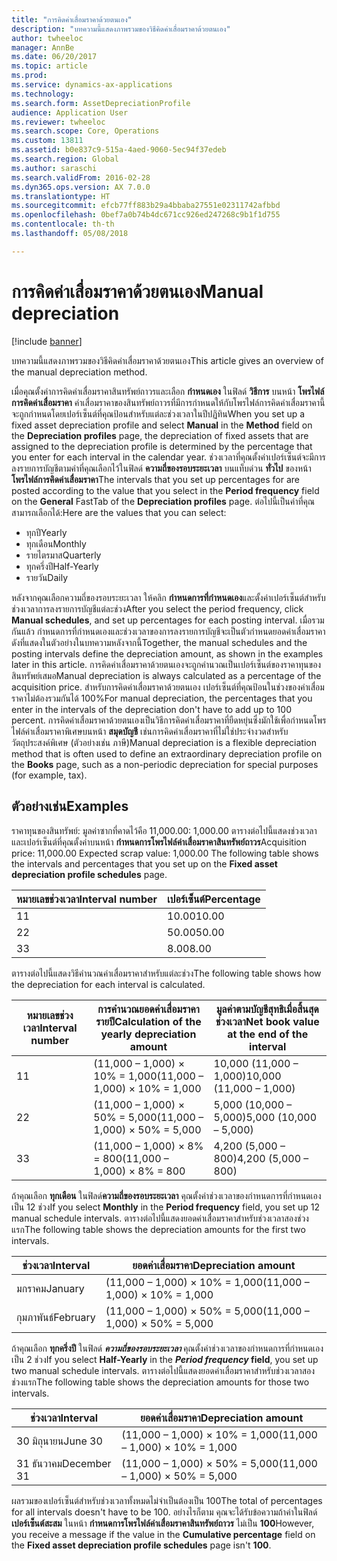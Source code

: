 ```yaml
---
title: "การคิดค่าเสื่อมราคาด้วยตนเอง"
description: "บทความนี้แสดงภาพรวมของวิธีคิดค่าเสื่อมราคาด้วยตนเอง"
author: twheeloc
manager: AnnBe
ms.date: 06/20/2017
ms.topic: article
ms.prod: 
ms.service: dynamics-ax-applications
ms.technology: 
ms.search.form: AssetDepreciationProfile
audience: Application User
ms.reviewer: twheeloc
ms.search.scope: Core, Operations
ms.custom: 13811
ms.assetid: b0e837c9-515a-4aed-9060-5ec94f37edeb
ms.search.region: Global
ms.author: saraschi
ms.search.validFrom: 2016-02-28
ms.dyn365.ops.version: AX 7.0.0
ms.translationtype: HT
ms.sourcegitcommit: efcb77ff883b29a4bbaba27551e02311742afbbd
ms.openlocfilehash: 0bef7a0b74b4dc671cc926ed247268c9b1f1d755
ms.contentlocale: th-th
ms.lasthandoff: 05/08/2018

---
```


# <a name="manual-depreciation"></a><span data-ttu-id="01821-103">การคิดค่าเสื่อมราคาด้วยตนเอง</span><span class="sxs-lookup"><span data-stu-id="01821-103">Manual depreciation</span></span>

[!include [banner](../includes/banner.md)]

<span data-ttu-id="01821-104">บทความนี้แสดงภาพรวมของวิธีคิดค่าเสื่อมราคาด้วยตนเอง</span><span class="sxs-lookup"><span data-stu-id="01821-104">This article gives an overview of the manual depreciation method.</span></span>

<span data-ttu-id="01821-105">เมื่อคุณตั้งค่าการคิดค่าเสื่อมราคาสินทรัพย์ถาวรและเลือก **กำหนดเอง** ในฟิลด์ **วิธีการ** บนหน้า **โพรไฟล์การคิดค่าเสื่อมราคา** ค่าเสื่อมราคาของสินทรัพย์ถาวรที่มีการกำหนดให้กับโพรไฟล์การคิดค่าเสื่อมราคานี้ จะถูกกำหนดโดยเปอร์เซ็นต์ที่คุณป้อนสำหรับแต่ละช่วงเวลาในปีปฏิทิน</span><span class="sxs-lookup"><span data-stu-id="01821-105">When you set up a fixed asset depreciation profile and select **Manual** in the **Method** field on the **Depreciation profiles** page, the depreciation of fixed assets that are assigned to the depreciation profile is determined by the percentage that you enter for each interval in the calendar year.</span></span> <span data-ttu-id="01821-106">ช่วงเวลาที่คุณตั้งค่าเปอร์เซ็นต์จะมีการลงรายการบัญชีตามค่าที่คุณเลือกไว้ในฟิลด์ **ความถี่ของรอบระยะเวลา** บนแท็บด่วน **ทั่วไป** ของหน้า **โพรไฟล์การคิดค่าเสื่อมราคา**</span><span class="sxs-lookup"><span data-stu-id="01821-106">The intervals that you set up percentages for are posted according to the value that you select in the **Period frequency** field on the **General** FastTab of the **Depreciation profiles** page.</span></span> <span data-ttu-id="01821-107">ต่อไปนี้เป็นค่าที่คุณสามารถเลือกได้:</span><span class="sxs-lookup"><span data-stu-id="01821-107">Here are the values that you can select:</span></span>

-   <span data-ttu-id="01821-108">ทุกปี</span><span class="sxs-lookup"><span data-stu-id="01821-108">Yearly</span></span>
-   <span data-ttu-id="01821-109">ทุกเดือน</span><span class="sxs-lookup"><span data-stu-id="01821-109">Monthly</span></span>
-   <span data-ttu-id="01821-110">รายไตรมาส</span><span class="sxs-lookup"><span data-stu-id="01821-110">Quarterly</span></span>
-   <span data-ttu-id="01821-111">ทุกครึ่งปี</span><span class="sxs-lookup"><span data-stu-id="01821-111">Half-Yearly</span></span>
-   <span data-ttu-id="01821-112">รายวัน</span><span class="sxs-lookup"><span data-stu-id="01821-112">Daily</span></span>

<span data-ttu-id="01821-113">หลังจากคุณเลือกความถี่ของรอบระยะเวลา ให้คลิก **กำหนดการที่กำหนดเอง**และตั้งค่าเปอร์เซ็นต์สำหรับช่วงเวลาการลงรายการบัญชีแต่ละช่วง</span><span class="sxs-lookup"><span data-stu-id="01821-113">After you select the period frequency, click **Manual schedules**, and set up percentages for each posting interval.</span></span> <span data-ttu-id="01821-114">เมื่อรวมกันแล้ว กำหนดการที่กำหนดเองและช่วงเวลาของการลงรายการบัญชีจะเป็นตัวกำหนดยอดค่าเสื่อมราคา ดังที่แสดงในตัวอย่างในบทความหลังจากนี้</span><span class="sxs-lookup"><span data-stu-id="01821-114">Together, the manual schedules and the posting intervals define the depreciation amount, as shown in the examples later in this article.</span></span> <span data-ttu-id="01821-115">การคิดค่าเสื่อมราคาด้วยตนเองจะถูกคำนวณเป็นเปอร์เซ็นต์ของราคาทุนของสินทรัพย์เสมอ</span><span class="sxs-lookup"><span data-stu-id="01821-115">Manual depreciation is always calculated as a percentage of the acquisition price.</span></span> <span data-ttu-id="01821-116">สำหรับการคิดค่าเสื่อมราคาด้วยตนเอง เปอร์เซ็นต์ที่คุณป้อนในช่วงของค่าเสื่อมราคาไม่ต้องรวมกันได้ 100%</span><span class="sxs-lookup"><span data-stu-id="01821-116">For manual depreciation, the percentages that you enter in the intervals of the depreciation don't have to add up to 100 percent.</span></span> <span data-ttu-id="01821-117">การคิดค่าเสื่อมราคาด้วยตนเองเป็นวิธีการคิดค่าเสื่อมราคาที่ยืดหยุ่นซึ่งมักใช้เพื่อกำหนดโพรไฟล์ค่าเสื่อมราคาพิเศษบนหน้า **สมุดบัญชี** เช่นการคิดค่าเสื่อมราคาที่ไม่ใช่ประจำงวดสำหรับวัตถุประสงค์พิเศษ (ตัวอย่างเช่น ภาษี)</span><span class="sxs-lookup"><span data-stu-id="01821-117">Manual depreciation is a flexible depreciation method that is often used to define an extraordinary depreciation profile on the **Books** page, such as a non-periodic depreciation for special purposes (for example, tax).</span></span>

## <a name="examples"></a><span data-ttu-id="01821-118">ตัวอย่างเช่น</span><span class="sxs-lookup"><span data-stu-id="01821-118">Examples</span></span>
<span data-ttu-id="01821-119">ราคาทุนของสินทรัพย์: มูลค่าซากที่คาดไว้คือ 11,000.00: 1,000.00 ตารางต่อไปนี้แสดงช่วงเวลาและเปอร์เซ็นต์ที่คุณตั้งค่าบนหน้า **กำหนดการโพรไฟล์ค่าเสื่อมราคาสินทรัพย์ถาวร**</span><span class="sxs-lookup"><span data-stu-id="01821-119">Acquisition price: 11,000.00 Expected scrap value: 1,000.00 The following table shows the intervals and percentages that you set up on the **Fixed asset depreciation profile schedules** page.</span></span>

| <span data-ttu-id="01821-120">หมายเลขช่วงเวลา</span><span class="sxs-lookup"><span data-stu-id="01821-120">Interval number</span></span> | <span data-ttu-id="01821-121">เปอร์เซ็นต์</span><span class="sxs-lookup"><span data-stu-id="01821-121">Percentage</span></span> |
|-----------------|------------|
| <span data-ttu-id="01821-122">1</span><span class="sxs-lookup"><span data-stu-id="01821-122">1</span></span>               | <span data-ttu-id="01821-123">10.00</span><span class="sxs-lookup"><span data-stu-id="01821-123">10.00</span></span>      |
| <span data-ttu-id="01821-124">2</span><span class="sxs-lookup"><span data-stu-id="01821-124">2</span></span>               | <span data-ttu-id="01821-125">50.00</span><span class="sxs-lookup"><span data-stu-id="01821-125">50.00</span></span>      |
| <span data-ttu-id="01821-126">3</span><span class="sxs-lookup"><span data-stu-id="01821-126">3</span></span>               | <span data-ttu-id="01821-127">8.00</span><span class="sxs-lookup"><span data-stu-id="01821-127">8.00</span></span>       |

<span data-ttu-id="01821-128">ตารางต่อไปนี้แสดงวิธีคำนวณค่าเสื่อมราคาสำหรับแต่ละช่วง</span><span class="sxs-lookup"><span data-stu-id="01821-128">The following table shows how the depreciation for each interval is calculated.</span></span>

|  <span data-ttu-id="01821-129">หมายเลขช่วงเวลา</span><span class="sxs-lookup"><span data-stu-id="01821-129">Interval number</span></span> | <span data-ttu-id="01821-130">การคำนวณยอดค่าเสื่อมราคารายปี</span><span class="sxs-lookup"><span data-stu-id="01821-130">Calculation of the yearly depreciation amount</span></span> | <span data-ttu-id="01821-131">มูลค่าตามบัญชีสุทธิเมื่อสิ้นสุดช่วงเวลา</span><span class="sxs-lookup"><span data-stu-id="01821-131">Net book value at the end of the interval</span></span> |
|------------------|-----------------------------------------------|-------------------------------------------|
| <span data-ttu-id="01821-132">1</span><span class="sxs-lookup"><span data-stu-id="01821-132">1</span></span>                | <span data-ttu-id="01821-133">(11,000 – 1,000) × 10% = 1,000</span><span class="sxs-lookup"><span data-stu-id="01821-133">(11,000 – 1,000) × 10% = 1,000</span></span>                | <span data-ttu-id="01821-134">10,000 (11,000 – 1,000)</span><span class="sxs-lookup"><span data-stu-id="01821-134">10,000 (11,000 – 1,000)</span></span>                   |
| <span data-ttu-id="01821-135">2</span><span class="sxs-lookup"><span data-stu-id="01821-135">2</span></span>                | <span data-ttu-id="01821-136">(11,000 – 1,000) × 50% = 5,000</span><span class="sxs-lookup"><span data-stu-id="01821-136">(11,000 – 1,000) × 50% = 5,000</span></span>                | <span data-ttu-id="01821-137">5,000 (10,000 – 5,000)</span><span class="sxs-lookup"><span data-stu-id="01821-137">5,000 (10,000 – 5,000)</span></span>                    |
| <span data-ttu-id="01821-138">3</span><span class="sxs-lookup"><span data-stu-id="01821-138">3</span></span>                | <span data-ttu-id="01821-139">(11,000 – 1,000) × 8% = 800</span><span class="sxs-lookup"><span data-stu-id="01821-139">(11,000 – 1,000) × 8% = 800</span></span>                   | <span data-ttu-id="01821-140">4,200 (5,000 – 800)</span><span class="sxs-lookup"><span data-stu-id="01821-140">4,200 (5,000 – 800)</span></span>                       |

<span data-ttu-id="01821-141">ถ้าคุณเลือก **ทุกเดือน** ในฟิลด์**ความถี่ของรอบระยะเวลา** คุณตั้งค่าช่วงเวลาของกำหนดการที่กำหนดเองเป็น 12 ช่วง</span><span class="sxs-lookup"><span data-stu-id="01821-141">If you select **Monthly** in the **Period frequency** field, you set up 12 manual schedule intervals.</span></span> <span data-ttu-id="01821-142">ตารางต่อไปนี้แสดงยอดค่าเสื่อมราคาสำหรับช่วงเวลาสองช่วงแรก</span><span class="sxs-lookup"><span data-stu-id="01821-142">The following table shows the depreciation amounts for the first two intervals.</span></span>

| <span data-ttu-id="01821-143">ช่วงเวลา</span><span class="sxs-lookup"><span data-stu-id="01821-143">Interval</span></span> | <span data-ttu-id="01821-144">ยอดค่าเสื่อมราคา</span><span class="sxs-lookup"><span data-stu-id="01821-144">Depreciation amount</span></span>            |
|----------|--------------------------------|
| <span data-ttu-id="01821-145">มกราคม</span><span class="sxs-lookup"><span data-stu-id="01821-145">January</span></span>  | <span data-ttu-id="01821-146">(11,000 – 1,000) × 10% = 1,000</span><span class="sxs-lookup"><span data-stu-id="01821-146">(11,000 – 1,000) × 10% = 1,000</span></span> |
| <span data-ttu-id="01821-147">กุมภาพันธ์</span><span class="sxs-lookup"><span data-stu-id="01821-147">February</span></span> | <span data-ttu-id="01821-148">(11,000 – 1,000) × 50% = 5,000</span><span class="sxs-lookup"><span data-stu-id="01821-148">(11,000 – 1,000) × 50% = 5,000</span></span> |

<span data-ttu-id="01821-149">ถ้าคุณเลือก <strong>ทุกครึ่งปี</strong> ในฟิลด์ *<strong><em>ความถี่ของรอบระยะเวลา</em>* </strong> คุณตั้งค่าช่วงเวลาของกำหนดการที่กำหนดเองเป็น 2 ช่วง</span><span class="sxs-lookup"><span data-stu-id="01821-149">If you select <strong>Half-Yearly</strong> in the *<strong><em>Period frequency</em>* field</strong>, you set up two manual schedule intervals.</span></span> <span data-ttu-id="01821-150">ตารางต่อไปนี้แสดงยอดค่าเสื่อมราคาสำหรับช่วงเวลาสองช่วงแรก</span><span class="sxs-lookup"><span data-stu-id="01821-150">The following table shows the depreciation amounts for those two intervals.</span></span>

| <span data-ttu-id="01821-151">ช่วงเวลา</span><span class="sxs-lookup"><span data-stu-id="01821-151">Interval</span></span>    | <span data-ttu-id="01821-152">ยอดค่าเสื่อมราคา</span><span class="sxs-lookup"><span data-stu-id="01821-152">Depreciation amount</span></span>            |
|-------------|--------------------------------|
| <span data-ttu-id="01821-153">30 มิถุนายน</span><span class="sxs-lookup"><span data-stu-id="01821-153">June 30</span></span>     | <span data-ttu-id="01821-154">(11,000 – 1,000) × 10% = 1,000</span><span class="sxs-lookup"><span data-stu-id="01821-154">(11,000 – 1,000) × 10% = 1,000</span></span> |
| <span data-ttu-id="01821-155">31 ธันวาคม</span><span class="sxs-lookup"><span data-stu-id="01821-155">December 31</span></span> | <span data-ttu-id="01821-156">(11,000 – 1,000) × 50% = 5,000</span><span class="sxs-lookup"><span data-stu-id="01821-156">(11,000 – 1,000) × 50% = 5,000</span></span> |

<span data-ttu-id="01821-157">ผลรวมของเปอร์เซ็นต์สำหรับช่วงเวลาทั้งหมดไม่จำเป็นต้องเป็น 100</span><span class="sxs-lookup"><span data-stu-id="01821-157">The total of percentages for all intervals doesn't have to be 100.</span></span> <span data-ttu-id="01821-158">อย่างไรก็ตาม คุณจะได้รับข้อความถ้าค่าในฟิลด์ **เปอร์เซ็นต์สะสม** ในหน้า **กำหนดการโพรไฟล์ค่าเสื่อมราคาสินทรัพย์ถาวร** ไม่เป็น **100**</span><span class="sxs-lookup"><span data-stu-id="01821-158">However, you receive a message if the value in the **Cumulative percentage** field on the **Fixed asset depreciation profile schedules** page isn't **100**.</span></span>




